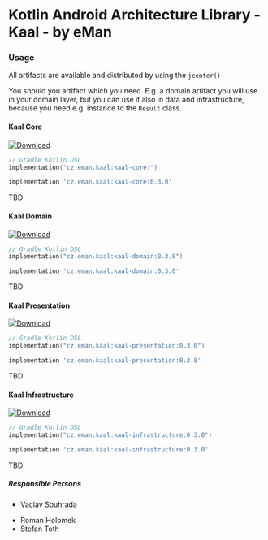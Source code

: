 # Kotlin Android Architecture Library - Kaal - by eMan

### Usage

All artifacts are available and distributed by using the `jcenter()`

You should you artifact which you need. E.g. a domain artifact you will use in your domain layer, 
but you can use it also in data and infrastructure, because you need e.g. instance to the `Result` class.



#### Kaal Core
[ ![Download](https://api.bintray.com/packages/emanprague/maven/cz.eman.kaal.core/images/download.svg?version=0.2.0) ](https://bintray.com/emanprague/maven/cz.eman.kaal.core/0.2.0/link)

```kotlin
// Gradle Kotlin DSL
implementation("cz.eman.kaal:kaal-core:")
```

```groovy
implementation 'cz.eman.kaal:kaal-core:0.3.0'
```

TBD

#### Kaal Domain
[ ![Download](https://api.bintray.com/packages/emanprague/maven/cz.eman.kaal.domain/images/download.svg?version=0.3.0) ](https://bintray.com/emanprague/maven/cz.eman.kaal.domain/0.3.0/link)

```kotlin
// Gradle Kotlin DSL
implementation("cz.eman.kaal:kaal-domain:0.3.0")
```

```groovy
implementation 'cz.eman.kaal:kaal-domain:0.3.0'
```

TBD

#### Kaal Presentation
[ ![Download](https://api.bintray.com/packages/emanprague/maven/cz.eman.kaal.presentation/images/download.svg?version=0.3.0) ](https://bintray.com/emanprague/maven/cz.eman.kaal.presentation/0.3.0/link)

```kotlin
// Gradle Kotlin DSL
implementation("cz.eman.kaal:kaal-presentation:0.3.0")
```

```groovy
implementation 'cz.eman.kaal:kaal-presentation:0.3.0'
```

TBD

#### Kaal Infrastructure
[ ![Download](https://api.bintray.com/packages/emanprague/maven/cz.eman.kaal.domain/images/download.svg?version=0.3.0) ](https://bintray.com/emanprague/maven/cz.eman.kaal.domain/0.3.0/link)

```kotlin
// Gradle Kotlin DSL
implementation("cz.eman.kaal:kaal-infrastructure:0.3.0")
```

```groovy
implementation 'cz.eman.kaal:kaal-infrastructure:0.3.0'
```

TBD

##### Responsible Persons
* Vaclav Souhrada
- Roman Holomek
- Stefan Toth